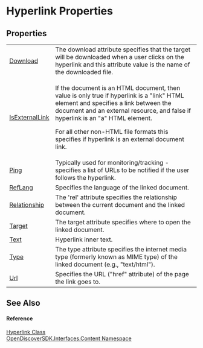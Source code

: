 # Hyperlink Properties




## Properties
<table>
<tr>
<td><a href="bb5a2d0a-b5fb-0485-75bc-b8230efbb21d">Download</a></td>
<td>The download attribute specifies that the target will be downloaded when a user clicks on the hyperlink and this attribute value is the name of the downloaded file.</td></tr>
<tr>
<td><a href="5c1ede1f-b2ae-014d-d303-ef5844e13332">IsExternalLink</a></td>
<td><p>If the document is an HTML document, then value is only true if hyperlink is a "link" HTML element and specifies a link between the document and an external resource, and false if hyperlink is an "a" HTML element.</p><p>

For all other non-HTML file formats this specifies if hyperlink is an external document link.</p></td></tr>
<tr>
<td><a href="004c5b11-7af5-f0ca-84f8-6098b18dcdef">Ping</a></td>
<td>Typically used for monitoring/tracking - specifies a list of URLs to be notified if the user follows the hyperlink.</td></tr>
<tr>
<td><a href="af638255-e7b5-e7d0-cb81-0b44d034ec97">RefLang</a></td>
<td>Specifies the language of the linked document.</td></tr>
<tr>
<td><a href="5d4f5862-d16a-1397-845d-d36fcc94f10c">Relationship</a></td>
<td>The 'rel' attribute specifies the relationship between the current document and the linked document.</td></tr>
<tr>
<td><a href="c704ecbd-b67f-2e03-d388-05ed8c2671aa">Target</a></td>
<td>The target attribute specifies where to open the linked document.</td></tr>
<tr>
<td><a href="f4499232-00e6-3696-5e43-3a9a95dd4479">Text</a></td>
<td>Hyperlink inner text.</td></tr>
<tr>
<td><a href="5e730ea4-687f-9508-69a0-e447e1a93d3a">Type</a></td>
<td>The type attribute specifies the internet media type (formerly known as MIME type) of the linked document (e.g., "text/html").</td></tr>
<tr>
<td><a href="3fb04d30-1fe2-d4e0-4e6b-8ca0b5478d9d">Url</a></td>
<td>Specifies the URL ("href" attribute) of the page the link goes to.</td></tr>
</table>

## See Also


#### Reference
<a href="c5259d3b-37ac-8265-cb84-3fdcd4885b69">Hyperlink Class</a>  
<a href="79f11d04-c275-b915-db5b-ab2227989555">OpenDiscoverSDK.Interfaces.Content Namespace</a>  
